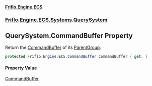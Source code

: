 #### [Friflo.Engine.ECS](index.md 'index')
### [Friflo.Engine.ECS.Systems](Friflo.Engine.ECS.Systems.md 'Friflo.Engine.ECS.Systems').[QuerySystem](QuerySystem.md 'Friflo.Engine.ECS.Systems.QuerySystem')

## QuerySystem.CommandBuffer Property

Return the [CommandBuffer](QuerySystem.CommandBuffer.md 'Friflo.Engine.ECS.Systems.QuerySystem.CommandBuffer') of its [ParentGroup](BaseSystem.ParentGroup.md 'Friflo.Engine.ECS.Systems.BaseSystem.ParentGroup').

```csharp
protected Friflo.Engine.ECS.CommandBuffer CommandBuffer { get; }
```

#### Property Value
[CommandBuffer](CommandBuffer.md 'Friflo.Engine.ECS.CommandBuffer')